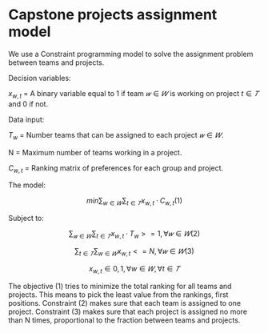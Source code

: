 # Capstone projects assignment model

We use a Constraint programming model to solve the assignment problem between teams and projects.

Decision variables:

$x_{w,t}$ = A binary variable equal to 1 if team $𝑤∈𝑊$ is working on project $t∈𝑇$ and 0 if not.

Data input:

$T_{w}$ = Number teams that can be assigned to each project $𝑤∈𝑊$.

N = Maximum number of teams working in a project.

$C_{w,t}$ = Ranking matrix of preferences for each group and project.

The model:

$$ min \sum_{w∈𝑊} \sum_{t∈𝑇} x_{w, t} · C_{w, t}  (1) $$

Subject to:

$$ \sum_{𝑤∈𝑊} \sum_{t∈𝑇} x_{w,t} · T_{w}  >= 1,  \forall 𝑤∈𝑊 (2)$$

$$ \sum_{t∈𝑇} \sum_{w∈𝑊} x_{w,t}  <= N,  \forall 𝑤∈𝑊 (3) $$

$$ x_{w, t} ∈ {0, 1},  \forall w∈𝑊, \forall t∈𝑇  $$


The objective (1) tries to minimize the total ranking for all teams and projects. This means to pick the least value from the rankings, first positions. Constraint (2) makes sure that each team is assigned to one project. Constraint (3) makes sure that each project is assigned no more than N times, proportional to the fraction between teams and projects. 



